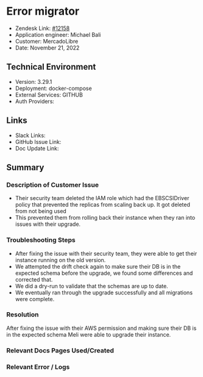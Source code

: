 
# Error migrator <!-- Ticket Title  Hint: include keywords to make it searchable -->

- Zendesk Link: [#12158](https://sourcegraph.zendesk.com/agent/tickets/12158)
- Application engineer: Michael Bali
- Customer: MercadoLibre <!-- Redact if this contains personally identifying information -->
- Date: November 21, 2022

<!-- Data populated from integration, speak to Ben Gordon or Michael Bali if not working -->
<!-- During Internal team trial, fill missing data manually (we are waiting for all data to sync) -->

## Technical Environment
- Version: 3.29.1​
- Deployment: docker-compose
- External Services: GITHUB
- Auth Providers:


## Links
<!-- Data for application engineer manual entry -->
- Slack Links:
- GitHub Issue Link:
- Doc Update Link:

## Summary
### Description of Customer Issue
- Their security team deleted the IAM role which had the EBSCSIDriver policy that prevented the replicas from scaling back up. It got deleted from not being used 
- This prevented them from rolling back their instance when they ran into issues with their upgrade.
### Troubleshooting Steps
- After fixing the issue with their security team, they were able to get their instance running on the old version.
- We attempted the drift check again to make sure their DB is in the expected schema before the upgrade, we found some differences and corrected that.
- We did a dry-run to validate that the schemas are up to date.
- We eventually ran through the upgrade successfully and all migrations were complete.

### Resolution
After fixing the issue with their AWS permission and making sure their DB is in the expected schema Meli were able to upgrade their instance.
### Relevant Docs Pages Used/Created

### Relevant Error / Logs
<!-- Please redact keys, tokens, and personal identifying information -->


<!-- Once complete, upload a copy to https://github.com/sourcegraph/support-tools-internal/tree/main/resolved-tickets as a .md file -->
<!-- Name the file 12158.md -->
